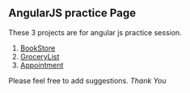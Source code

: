## AngularJS practice Page

These 3 projects are for angular js practice session.

1. [BookStore](/BookStore)
2. [GroceryList](/GroceryList)
3. [Appointment](/appointment)

Please feel free to add suggestions.
_Thank You_
